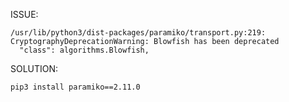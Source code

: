 ISSUE:
```
/usr/lib/python3/dist-packages/paramiko/transport.py:219: CryptographyDeprecationWarning: Blowfish has been deprecated
  "class": algorithms.Blowfish,
```

SOLUTION:
```
pip3 install paramiko==2.11.0
```
